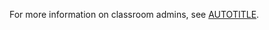 For more information on classroom admins, see [AUTOTITLE](/education/manage-coursework-with-github-classroom/teach-with-github-classroom/manage-classrooms#about-management-of-classrooms).
